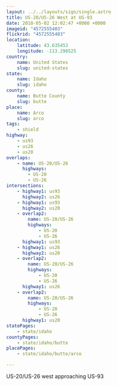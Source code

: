 ```yaml
---
layout: ../../layouts/sign/single.astro
title: US-20/US-26 West at US-93
date: 2010-05-02 12:02:47 +0000 +0000
imageid: "4572555403"
flickrid: "4572555403"
location:
    latitude: 43.635453
    longitude: -113.298525
country:
    name: United States
    slug: united-states
state:
    name: Idaho
    slug: idaho
county:
    name: Butte County
    slug: butte
place:
    name: Arco
    slug: arco
tags:
    - shield
highway:
    - us93
    - us26
    - us20
overlaps:
    - name: US-20/US-26
      highways:
        - US-20
        - US-26
intersections:
    - highway1: us93
      highway2: us26
    - highway1: us93
      highway2: us20
    - overlap2:
        name: US-20/US-26
        highways:
            - US-20
            - US-26
      highway1: us93
    - highway1: us26
      highway2: us20
    - overlap2:
        name: US-20/US-26
        highways:
            - US-20
            - US-26
      highway1: us26
    - overlap2:
        name: US-20/US-26
        highways:
            - US-20
            - US-26
      highway1: us20
statePages:
    - state/idaho
countyPages:
    - state/idaho/butte
placePages:
    - state/idaho/butte/arco

---
```

US-20/US-26 west approaching US-93